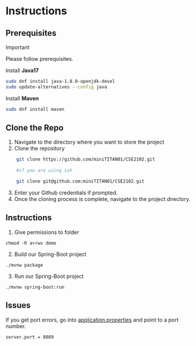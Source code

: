 # Instructions 

## **Prerequisites**
> [!IMPORTANT]
> Please follow prerequisites.

Install **Java17** 
```bash 
sudo dnf install java-1.8.0-openjdk-devel
sudo update-alternatives --config java 
```

Install **Maven**
```bash 
sudo dnf install maven
 ```

## **Clone the Repo**

1. Navigate to the directory where you want to store the project 
2. Clone the repository 
``` bash 
    git clone https://github.com/miniTITAN01/CSE2102.git
    
    #if you are using ssh 

    git clone git@github.com:miniTITAN01/CSE2102.git
```

3. Enter your Github credentials if prompted. 
4. Once the cloning process is complete, navigate to the project directory. 

## **Instructions** 

1. Give permissions to folder 
```
chmod -R a+rwx demo  
```

2. Build our Spring-Boot project 
```
./mvnw package
```

3. Run our Spring-Boot project 
```
./mvnw spring-boot:run
```

## **Issues** 
If you get port errors, go into [application.properties](https://github.com/miniTITAN01/CSE2102/spr/demo/src/main/resources/application.properties) and point to a port number. 
```
server.port = 8089 
```



